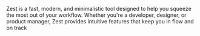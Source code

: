 
Zest is a fast, modern, and minimalistic tool designed to help you squeeze the most out of your workflow. Whether you're a developer, designer, or product manager, Zest provides intuitive features that keep you in flow and on track
